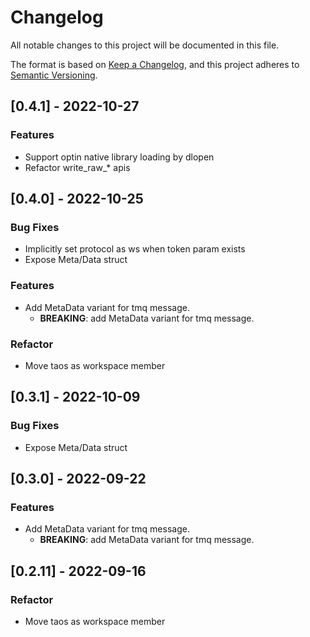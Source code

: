 # Changelog

All notable changes to this project will be documented in this file.


The format is based on [Keep a Changelog](https://keepachangelog.com/en/1.0.0/),
and this project adheres to [Semantic Versioning](https://semver.org/spec/v2.0.0.html).
## [0.4.1] - 2022-10-27

### Features
- Support optin native library loading by dlopen
- Refactor write_raw_* apis


## [0.4.0] - 2022-10-25

### Bug Fixes
- Implicitly set protocol as ws when token param exists
- Expose Meta/Data struct


### Features
- Add MetaData variant for tmq message.
  - **BREAKING**: add MetaData variant for tmq message.


### Refactor
- Move taos as workspace member


## [0.3.1] - 2022-10-09

### Bug Fixes
- Expose Meta/Data struct


## [0.3.0] - 2022-09-22

### Features
- Add MetaData variant for tmq message.
  - **BREAKING**: add MetaData variant for tmq message.


## [0.2.11] - 2022-09-16

### Refactor
- Move taos as workspace member


